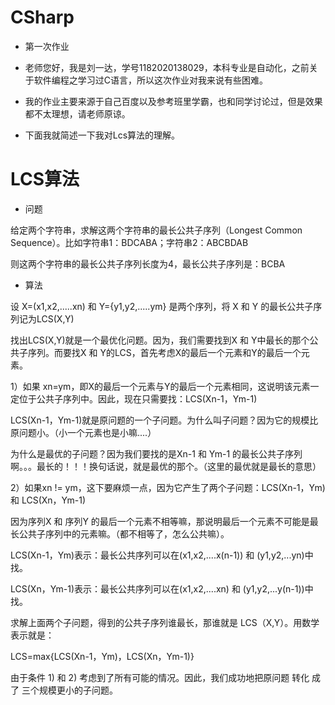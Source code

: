 # CSharp
- 第一次作业

- 老师您好，我是刘一达，学号1182020138029，本科专业是自动化，之前关于软件编程之学习过C语言，所以这次作业对我来说有些困难。

- 我的作业主要来源于自己百度以及参考班里学霸，也和同学讨论过，但是效果都不太理想，请老师原谅。

- 下面我就简述一下我对Lcs算法的理解。

# LCS算法
- 问题

给定两个字符串，求解这两个字符串的最长公共子序列（Longest Common Sequence）。比如字符串1：BDCABA；字符串2：ABCBDAB

则这两个字符串的最长公共子序列长度为4，最长公共子序列是：BCBA

- 算法

设 X=(x1,x2,.....xn) 和 Y={y1,y2,.....ym} 是两个序列，将 X 和 Y 的最长公共子序列记为LCS(X,Y)

找出LCS(X,Y)就是一个最优化问题。因为，我们需要找到X 和 Y中最长的那个公共子序列。而要找X 和 Y的LCS，首先考虑X的最后一个元素和Y的最后一个元素。

1）如果 xn=ym，即X的最后一个元素与Y的最后一个元素相同，这说明该元素一定位于公共子序列中。因此，现在只需要找：LCS(Xn-1，Ym-1)

LCS(Xn-1，Ym-1)就是原问题的一个子问题。为什么叫子问题？因为它的规模比原问题小。（小一个元素也是小嘛....）

为什么是最优的子问题？因为我们要找的是Xn-1 和 Ym-1 的最长公共子序列啊。。。最长的！！！换句话说，就是最优的那个。（这里的最优就是最长的意思）

2）如果xn != ym，这下要麻烦一点，因为它产生了两个子问题：LCS(Xn-1，Ym) 和 LCS(Xn，Ym-1)

因为序列X 和 序列Y 的最后一个元素不相等嘛，那说明最后一个元素不可能是最长公共子序列中的元素嘛。（都不相等了，怎么公共嘛）。

LCS(Xn-1，Ym)表示：最长公共序列可以在(x1,x2,....x(n-1)) 和 (y1,y2,...yn)中找。

LCS(Xn，Ym-1)表示：最长公共序列可以在(x1,x2,....xn) 和 (y1,y2,...y(n-1))中找。

求解上面两个子问题，得到的公共子序列谁最长，那谁就是 LCS（X,Y）。用数学表示就是：

LCS=max{LCS(Xn-1，Ym)，LCS(Xn，Ym-1)}

由于条件 1)  和  2)  考虑到了所有可能的情况。因此，我们成功地把原问题 转化 成了 三个规模更小的子问题。